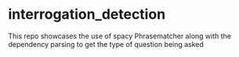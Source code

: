 # interrogation_detection
This repo showcases the use of spacy Phrasematcher along with the dependency parsing to get the type of question being asked
